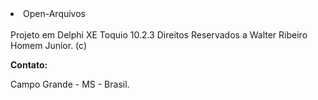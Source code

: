 <!DOCTYPE html>
<html lang="en">
  <head>
    <meta charset="utf-8"></meta>
<body>
<li>Open-Arquivos</li>
<br />
Projeto em Delphi XE Toquio 10.2.3
Direitos Reservados a Walter Ribeiro Homem Junior. (c)
<p><b>Contato: </b><a href="mailto:warhjr@gmail.com"></a></p>
<p>Campo Grande - MS - Brasil.</p>
</body>
</html>